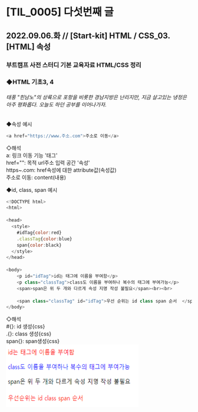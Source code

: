 
[TIL_0005] 다섯번째 글
========

2022.09.06.화 // [Start-kit] HTML / CSS_03.[HTML] 속성
--------
### 부트캠프 사전 스터디 기본 교육자료 HTML/CSS 정리     
### ◆HTML 기초3, 4
###### 태풍 "힌남노"의 상륙으로 포항을 비롯한 경남지방은 난리지만, 지금 살고있는 냉정은 아주 평화롭다. 오늘도 하던 공부를 이어나가자.    

◆속성 예시
```js
<a href="https://www.주소.com">주소로 이동</a>
```

◇해석    
a: 링크 이동 기능 '태그'   
href="": 목적 url주소 입력 공간 '속성'   
https~.com: href속성에 대한 attribute값(속성값)   
주소로 이동: content(내용)

◆id, class, span 예시
```js
<!DOCTYPE html>
<html>

<head>
  <style>
    #idTag{color:red}
    .classTag{color:blue}
    span{color:black}
  </style>
</head> 

<body>
    <p id="idTag">id는 태그에 이름을 부여함</p>
    <p class="classTag">class도 이름을 부여하나 복수의 태그에 부여가능</p>
    <span>span은 위 두 개와 다르게 속성 지명 작성 불필요</span><br><br>

    <span class="classTag" id="idTag">우선 순위는 id class span 순서  </span>
</body>
```

◇해석    
#{}: id 생성{css}    
.{}: class 생성{css}    
span{}: span생성{css}    
<img src="/_posts/TIL_0005_1.png" width="360px" height="170px"></img>
